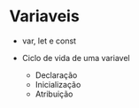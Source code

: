 # Variaveis

- var, let e const

- Ciclo de vida de uma variavel
  - Declaração
  - Inicialização
  - Atribuição

